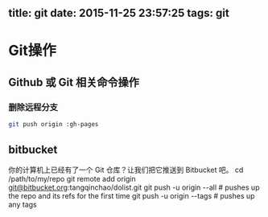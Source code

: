 title: git
date: 2015-11-25 23:57:25
tags: git
---


# Git操作

## Github 或 Git 相关命令操作
### 删除远程分支
``` bash
git push origin :gh-pages
```


## bitbucket
你的计算机上已经有了一个 Git 仓库？让我们把它推送到 Bitbucket 吧。
cd /path/to/my/repo
git remote add origin git@bitbucket.org:tangqinchao/dolist.git
git push -u origin --all # pushes up the repo and its refs for the first time
git push -u origin --tags # pushes up any tags
